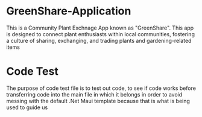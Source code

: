 # GreenShare-Application
This is a Community Plant Exchnage App known as "GreenShare". 
This app is designed to connect plant enthusiasts within local communities, 
fostering a culture of sharing, exchanging, and trading plants and gardening-related items

# Code Test
The purpose of code test file is to test out code, to see if code works before transferring code into
the main file in which it belongs in order to avoid messing with the default .Net Maui template 
because that is what is being used to guide us